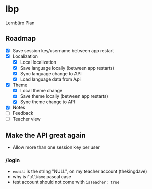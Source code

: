 # lbp

Lernbüro Plan

## Roadmap
* [x] Save session key/username between app restart
* [x] Localization
    * [x] Local localization
    * [x] Save language locally (between app restarts)
    * [x] Sync language change to API
    * [x] Load language data from Api 
* [x] Theme
    * [x] Local theme change
    * [x] Save theme locally (between app restarts)
    * [x] Sync theme change to API
* [x] Notes
* [ ] Feedback
* [ ] Teacher view 

## Make the API great again

* Allow more than one session key per user

### /login
* `email`: is the string "NULL", on my teacher account (thekingdave)
* why is `FullName` pascal case
* test account should not come with `isTeacher: true`
